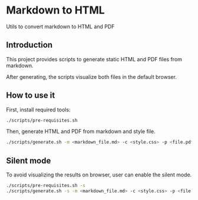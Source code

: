 # Markdown to HTML

Utils to convert markdown to HTML and PDF

## Introduction

This project provides scripts to generate static HTML and PDF files from markdown.

After generating, the scripts visualize both files in the default browser.

## How to use it

First, install required tools:

```bash
./scripts/pre-requisites.sh
```

Then, generate HTML and PDF from markdown and style file.

```bash
./scripts/generate.sh -m <markdown_file.md> -c <style.css> -p <file.pdf> -h <file.html>
```

## Silent mode

To avoid visualizing the results on browser, user can enable the silent mode.

```bash
./scripts/pre-requisites.sh -s
./scripts/generate.sh -s -m <markdown_file.md> -c <style.css> -p <file.pdf> -h <file.html>
```